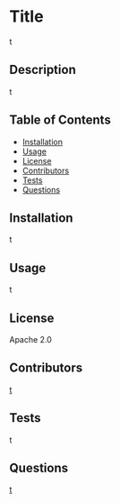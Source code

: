 
# Title
t
## Description
t
## Table of Contents
* [Installation](#installation)
* [Usage](#usage)
* [License](#license)
* [Contributors](#contributors)
* [Tests](#tests)
* [Questions](#questions)

## Installation <a name="installation"></a>
t

## Usage <a name="usage"></a>
t

## License <a name="license"></a>
Apache 2.0

## Contributors <a name="contributors"></a>
[t](t)

## Tests <a name="tests"></a>
t

## Questions <a name="questions"></a>
[t](t)
